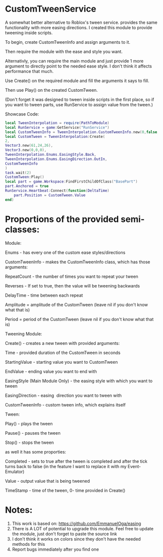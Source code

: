 # CustomTweenService
A somewhat better alternative to Roblox's tween service. provides the same functionality with more easing directions. I created this module to provide tweening inside scripts.

To begin, create CustomTweenInfo and assign arguments to it.

Then require the module with the ease and style you want.

Alternativly, you can require the main module and just provide 1 more argument to directly point to the needed ease style. I don't think it affects performance that much.

Use Create() on the required module and fill the arguments it says to fill.

Then use Play() on the created CustomTween.

(Don't forget it was designed to tween inside scripts in the first place, so if you want to tween parts, use RunService to assign value from the tween.)

Showcase Code:

```lua
local TweenInterpolation = require(PathToModule)
local RunService = game:GetService("RunService")
local CustomTweenInfo = TweenInterpolation.CustomTweenInfo.new(0,false,0,5)
local CustomTween = TweenInterpolation:Create(
2,
Vector3.new(61,24,26),
Vector3.new(0,0,0),
TweenInterpolation.Enums.EasingStyle.Back,
TweenInterpolation.Enums.EasingDirection.OutIn,
CustomTweenInfo
)
task.wait(2)
CustomTween:Play()
local part = game.Workspace:FindFirstChildOfClass("BasePart")
part.Anchored = true
RunService.Heartbeat:Connect(function(DeltaTime)
    part.Position = CustomTween.Value
end)
```

# Proportions of the provided semi-classes:


Module:


Enums - has every one of the custom ease styles/directions

CustomTweenInfo - makes the CustomTweenInfo class, which has those arguments:


RepeatCount - the number of times you want to repeat your tween

Reverses - If set to true, then the value will be tweening backwards

DelayTime - time between each repeat

Amplitude = amplitude of the CustomTween (leave nil if you don't know what that is)

Period = period of the CustomTween (leave nil if you don't know what that is)


Tweening Module:


Create() - creates a new tween with provided arguments:


Time - provided duration of the CustomTween in seconds

StartingValue - starting value you want to CustomTween

EndValue - ending value you want to end with

EasingStyle (Main Module Only) - the easing style with which you want to tween

EasingDirection - easing  direction you want to tween with

CustomTweenInfo - custom tween info, which explains itself 


Tween:


Play() - plays the tween

Pause() - pauses the tween

Stop() - stops the tween


as well it has some proporties:


Completed - sets to true after the tween is completed and after the tick turns back to false (in the feature I want to replace it with my Event-Emulator)

Value - output value that is being tweened

TimeStamp - time of the tween, 0- time provided in Create()

# Notes:

1. This work is based on: https://github.com/EmmanuelOga/easing
2. There is A LOT of potential to upgrade this module. Feel free to update the module, just don't forget to paste the source link
3. I don't think it works on colors since they don't have the needed methods for this
4. Report bugs immediately after you find one
